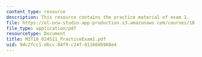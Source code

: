 ```yaml
---
content_type: resource
description: This resource contains the practice material of exam 1.
file: https://ol-ocw-studio-app-production.s3.amazonaws.com/courses/18-024-multivariable-calculus-with-theory-spring-2011/9dc2fcc1d6cc04f9c24f011668b968e4_MIT18_024S11_PracticeExam1.pdf
file_type: application/pdf
resourcetype: Document
title: MIT18_024S11_PracticeExam1.pdf
uid: 9dc2fcc1-d6cc-04f9-c24f-011668b968e4
---
```


